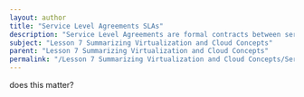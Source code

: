 ```yaml
---
layout: author
title: "Service Level Agreements SLAs"
description: "Service Level Agreements are formal contracts between service providers and clients that define the expected level of service, including performance metrics, responsibilities, and quality benchmarks. SLAs outline critical components such as uptime guarantees, response times for support requests, and penalties for service degradation. These agreements are vital in cloud and virtualization environments where multiple users depend on shared resources, ensuring clarity in service expectations and accountability."
subject: "Lesson 7 Summarizing Virtualization and Cloud Concepts"
parent: "Lesson 7 Summarizing Virtualization and Cloud Concepts"
permalink: "/Lesson 7 Summarizing Virtualization and Cloud Concepts/Service Level Agreements SLAs/"
---
```


does this matter?
